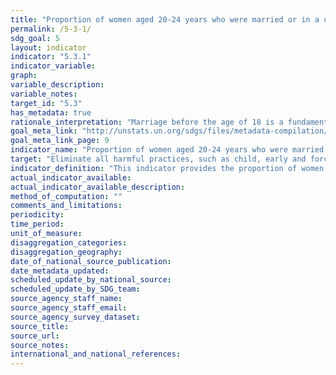 ```yaml
---
title: "Proportion of women aged 20-24 years who were married or in a union before age 15 and before age 18"
permalink: /5-3-1/
sdg_goal: 5
layout: indicator
indicator: "5.3.1"
indicator_variable: 
graph: 
variable_description: 
variable_notes: 
target_id: "5.3"
has_metadata: true
rationale_interpretation: "Marriage before the age of 18 is a fundamental violation of human rights. Child marriage often compromises a girl's development by resulting in early pregnancy and social isolation, interrupting her schooling, limiting her opportunities for career and vocational advancement and placing her at increased risk of intimate partner violence. In many cultures, girls reaching puberty are expected to assume gender roles associated with womanhood. These include entering a union and becoming a mother. \nThe issue of child marriage is addressed in a number of international conventions and agreements: The Convention on the Elimination of All Forms of Discrimination against Women (Article 16); Universal Declaration of Human Rights; Convention on Consent to Marriage, Minimum Age for Marriage and Registration of Marriages; African Charter on the Rights and Welfare of the Child; and the Protocol to the African Charter on Human and People's Rights on the Rights of Women in Africa. Although marriage is not mentioned directly in the Convention on the Rights of the Child, child marriage is linked to other rights ' such as the right to freedom of expression, the right to protection from all forms of abuse, and the right to be protected from harmful traditional practices."
goal_meta_link: "http://unstats.un.org/sdgs/files/metadata-compilation/Metadata-Goal-5.pdf"
goal_meta_link_page: 9
indicator_name: "Proportion of women aged 20-24 years who were married or in a union before age 15 and before age 18"
target: "Eliminate all harmful practices, such as child, early and forced marriage and female genital mutilation."
indicator_definition: "This indicator provides the proportion of women aged 20 to 24 years who were first married or in union by age 18. It is calculated by dividing the number of women aged 20-24 who were first married or in union by age 18 by the total number of women aged 20-24 in the population."
actual_indicator_available: 
actual_indicator_available_description: 
method_of_computation: ""
comments_and_limitations: 
periodicity: 
time_period: 
unit_of_measure: 
disaggregation_categories: 
disaggregation_geography: 
date_of_national_source_publication: 
date_metadata_updated: 
scheduled_update_by_national_source: 
scheduled_update_by_SDG_team: 
source_agency_staff_name: 
source_agency_staff_email: 
source_agency_survey_dataset: 
source_title: 
source_url: 
source_notes: 
international_and_national_references: 
---
```


